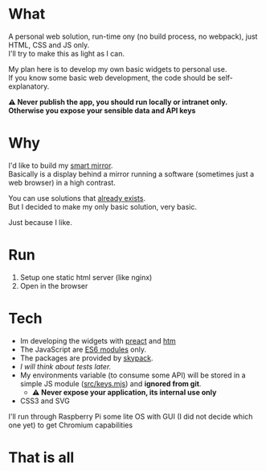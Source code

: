 # What

A personal web solution, run-time ony (no build process, no webpack), just HTML, CSS and JS only.  
I'll try to make this as light as I can.

My plan here is to develop my own basic widgets to personal use.  
If you know some basic web development, the code should be self-explanatory.

**⚠️ Never publish the app, you should run locally or intranet only. Otherwise you expose your sensible data and API keys**

# Why

I'd like to build my [smart mirror](https://smartmirrorguide.com/what-is-a-smart-mirror/).  
Basically is a display behind a mirror running a software (sometimes just a web browser) in a high contrast.

You can use solutions that [already exists](https://magicmirror.builders/).  
But I decided to make my only basic solution, very basic.

Just because I like.

# Run

1. Setup one static html server (like nginx)
1. Open in the browser

# Tech

- Im developing the widgets with [preact](https://preactjs.com/) and [htm](https://github.com/developit/htm)
- The JavaScript are [ES6 modules](https://developer.mozilla.org/en-US/docs/Web/JavaScript/Guide/Modules#aside_—_.mjs_versus_.js) only.
- The packages are provided by [skypack](https://www.skypack.dev/).
- _I will think about tests later._
- My environments variable (to consume some API) will be stored in a simple JS module ([src/keys.mjs](./src/keys.sample.mjs)) and **ignored from git**.
  - **⚠️ Never expose your application, its internal use only**
- CSS3 and SVG

I'll run through Raspberry Pi some lite OS with GUI (I did not decide which one yet) to get Chromium capabilities

# That is all